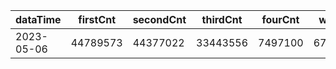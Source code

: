 |dataTime|firstCnt|secondCnt|thirdCnt|fourCnt|winCnt|vrate|wrate|
|-|-|-|-|-|-|-|-|
|2023-05-06|44789573|44377022|33443556|7497100|6703541|0%|0%|